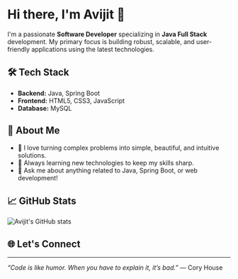 
# Hi there, I'm Avijit 👋

I'm a passionate **Software Developer** specializing in **Java Full Stack** development. My primary focus is building robust, scalable, and user-friendly applications using the latest technologies.

## 🛠️ Tech Stack
- **Backend:** Java, Spring Boot
- **Frontend:** HTML5, CSS3, JavaScript
- **Database:** MySQL

## 🚀 About Me
- 🔭 I love turning complex problems into simple, beautiful, and intuitive solutions.
- 🌱 Always learning new technologies to keep my skills sharp.
- 💬 Ask me about anything related to Java, Spring Boot, or web development!

## 📈 GitHub Stats
![Avijit's GitHub stats](https://github-readme-stats.vercel.app/api?username=Avijit6152&show_icons=true&theme=radical)

## 🌐 Let's Connect
<!-- Add your social links here! Example:
[![LinkedIn](https://img.shields.io/badge/LinkedIn-blue?logo=linkedin&logoColor=white)](https://www.linkedin.com/in/yourprofile)
[![Portfolio](https://img.shields.io/badge/Portfolio-grey?logo=google-chrome&logoColor=white)](https://yourwebsite.com)
-->

---

*“Code is like humor. When you have to explain it, it’s bad.”* — Cory House
